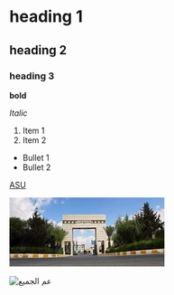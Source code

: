 # heading 1
## heading 2
### heading 3
**bold**


_Italic_
1. Item 1
2. Item 2
- Bullet 1
- Bullet 2

[ASU](https://www.asu.edu.jo/en/Pages/default.aspx)

![ASU](Doc/images/asu.png)

![عم الجميع](https://encrypted-tbn0.gstatic.com/images?q=tbn:ANd9GcTyAd-8LAMM0omQY4SRXRvhSDIaqqPaC8Wvzg&usqp=CAU)


